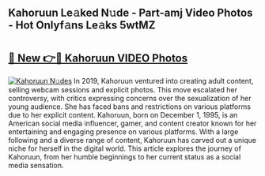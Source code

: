 ## Kahoruun Le𝚊ked N𝚞de - Part-amj Video Photos - Hot Onlyf𝚊ns Le𝚊ks 5wtMZ

# <h2><a href="http://ab79520.deff.icu/?id=Kahoruun">🔗 New 👉🔴 Kahoruun VIDEO Photos</a></h2>

[![Kahoruun N𝚞des](https://i.imgur.com/rIISA9y.gif)](http://ab79520.deff.icu/?id=Kahoruun)
In 2019, Kahoruun ventured into creating adult content, selling webcam sessions and explicit photos. This move escalated her controversy, with critics expressing concerns over the sexualization of her young audience. She has faced bans and restrictions on various platforms due to her explicit content. Kahoruun, born on December 1, 1995, is an American social media influencer, gamer, and content creator known for her entertaining and engaging presence on various platforms. With a large following and a diverse range of content, Kahoruun has carved out a unique niche for herself in the digital world. This article explores the journey of Kahoruun, from her humble beginnings to her current status as a social media sensation.
